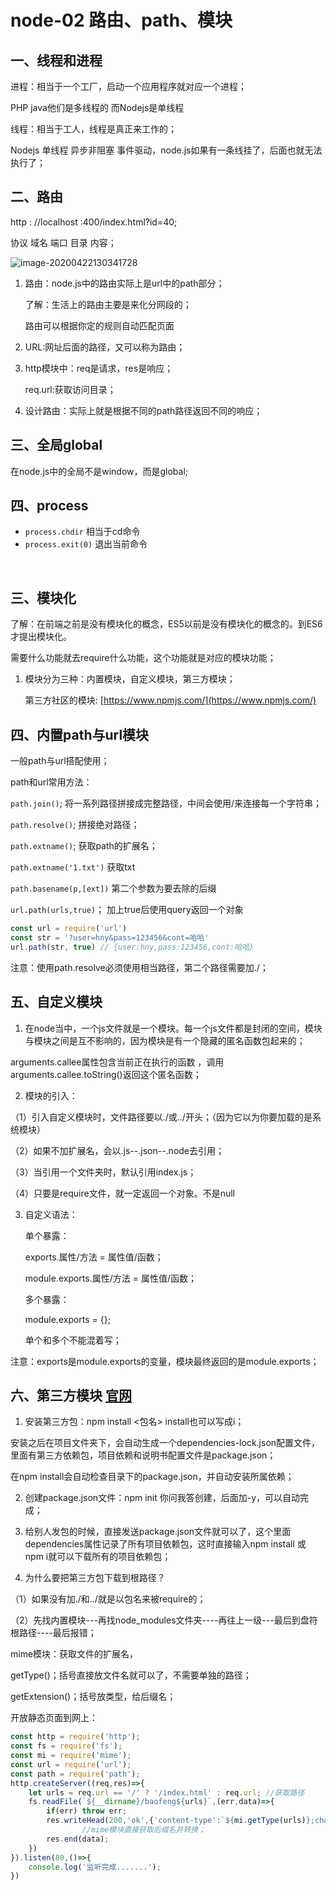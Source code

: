 # node-02 路由、path、模块
## 一、线程和进程
进程：相当于一个工厂，启动一个应用程序就对应一个进程；

PHP java他们是多线程的 而Nodejs是单线程

线程：相当于工人，线程是真正来工作的；

Nodejs 单线程 异步非阻塞 事件驱动，node.js如果有一条线挂了，后面也就无法执行了；



## 二、路由

http : //localhost :400/index.html?id=40;

协议    域名    端口    目录   内容；

![image-20200422130341728](https://notecdn.heny.vip/images/node-02_路由、path、模块-01.png)

1. 路由：node.js中的路由实际上是url中的path部分；

    了解：生活上的路由主要是来化分网段的；

    路由可以根据你定的规则自动匹配页面

2. URL:网址后面的路径，又可以称为路由；

3. http模块中：req是请求，res是响应；

    req.url:获取访问目录；    

4. 设计路由：实际上就是根据不同的path路径返回不同的响应；


## 三、全局global
在node.js中的全局不是window，而是global;



## 四、process

* `process.chdir`  相当于cd命令
* `process.exit(0)`  退出当前命令


​    
## 三、模块化
了解：在前端之前是没有模块化的概念，ES5以前是没有模块化的概念的。到ES6才提出模块化。


需要什么功能就去require什么功能，这个功能就是对应的模块功能；

1. 模块分为三种：内置模块，自定义模块，第三方模块；

    第三方社区的模块: [https://www.npmjs.com/](https://www.npmjs.com/)



## 四、内置path与url模块

一般path与url搭配使用；

path和url常用方法：

`path.join()`;             将一系列路径拼接成完整路径，中间会使用/来连接每一个字符串；

`path.resolve()`;       拼接绝对路径；

`path.extname()`;     获取path的扩展名；

`path.extname('1.txt')`  获取txt

`path.basename(p,[ext])`  第二个参数为要去除的后缀

`url.path(urls,true)`；    加上true后使用query返回一个对象

```js
const url = require('url')
const str = '?user=hny&pass=123456&cont=哈哈'
url.path(str, true) // {user:hny,pass:123456,cont:哈哈}
```




注意：使用path.resolve必须使用相当路径，第二个路径需要加./；



## 五、自定义模块

1. 在node当中，一个js文件就是一个模块。每一个js文件都是封闭的空间，模块与模块之间是互不影响的，因为模块是有一个隐藏的匿名函数包起来的；

arguments.callee属性包含当前正在执行的函数 ，调用arguments.callee.toString()返回这个匿名函数；

2. 模块的引入：

（1）引入自定义模块时，文件路径要以./或../开头；（因为它以为你要加载的是系统模块）

（2）如果不加扩展名，会以.js--.json--.node去引用；

（3）当引用一个文件夹时，默认引用index.js；

（4）只要是require文件，就一定返回一个对象。不是null

3. 自定义语法：

    单个暴露：

    exports.属性/方法 = 属性值/函数；

    module.exports.属性/方法 = 属性值/函数；

    多个暴露：

    module.exports = {};

    单个和多个不能混着写；

注意：exports是module.exports的变量，模块最终返回的是module.exports；




## 六、第三方模块 [官网](https://www.npmjs.com)
1. 安装第三方包：npm install <包名>   install也可以写成i；

安装之后在项目文件夹下，会自动生成一个dependencies-lock.json配置文件，里面有第三方依赖包，项目依赖和说明书配置文件是package.json；

在npm install会自动检查目录下的package.json，并自动安装所属依赖；

2. 创建package.json文件：npm init 你问我答创建，后面加-y，可以自动完成；

3. 给别人发包的时候，直接发送package.json文件就可以了，这个里面dependencies属性记录了所有项目依赖包，这时直接输入npm install 或 npm i就可以下载所有的项目依赖包；

4. 为什么要把第三方包下载到根路径？

（1）如果没有加./和../就是以包名来被require的；

（2）先找内置模块---再找node_modules文件夹----再往上一级---最后到盘符根路径----最后报错；


mime模块：获取文件的扩展名，

getType()；括号直接放文件名就可以了，不需要单独的路径；

getExtension()；括号放类型，给后缀名；


开放静态页面到网上：
```js
const http = require('http');
const fs = require('fs');
const mi = require('mime');
const url = require('url');
const path = require('path');
http.createServer((req,res)=>{
    let urls = req.url == '/' ? '/index.html' : req.url; //获取路径
    fs.readFile(`${__dirname}/baofeng${urls}`,(err,data)=>{
        if(err) throw err;
        res.writeHead(200,'ok',{'content-type':`${mi.getType(urls)};charset='utf-8'`});
                //mime模块直接获取后缀名并转换；
        res.end(data);
    })
}).listen(80,()=>{
    console.log('监听完成.......');
})
```
